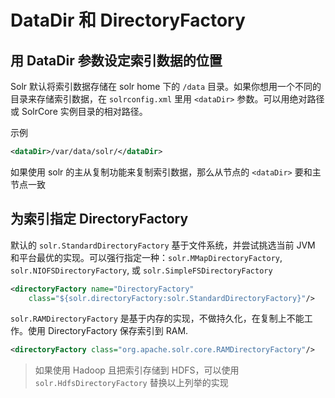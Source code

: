 # DataDir 和 DirectoryFactory

## 用 DataDir 参数设定索引数据的位置

Solr 默认将索引数据存储在 solr home 下的 `/data` 目录。如果你想用一个不同的目录来存储索引数据，在 `solrconfig.xml` 里用 `<dataDir>` 参数。可以用绝对路径或 SolrCore 实例目录的相对路径。

示例

```xml
<dataDir>/var/data/solr/</dataDir>
```

如果使用 solr 的主从复制功能来复制索引数据，那么从节点的 `<dataDir>` 要和主节点一致

## 为索引指定 DirectoryFactory

默认的 `solr.StandardDirectoryFactory` 基于文件系统，并尝试挑选当前 JVM 和平台最优的实现。可以强行指定一种：`solr.MMapDirectoryFactory`, `solr.NIOFSDirectoryFactory`, 或 `solr.SimpleFSDirectoryFactory`

```xml
<directoryFactory name="DirectoryFactory"
    class="${solr.directoryFactory:solr.StandardDirectoryFactory}"/>
```

`solr.RAMDirectoryFactory` 是基于内存的实现，不做持久化，在复制上不能工作。使用 DirectoryFactory 保存索引到 RAM.

```xml
<directoryFactory class="org.apache.solr.core.RAMDirectoryFactory"/>
```

> 如果使用 Hadoop 且把索引存储到 HDFS，可以使用 `solr.HdfsDirectoryFactory` 替换以上列举的实现

